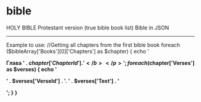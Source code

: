# bible
HOLY BIBLE Protestant version (true bible book list)
Bible in JSON
_____________________________

Example to use:
//Getting all chapters from the first bible book
foreach ($bibleArray['Books'][0]['Chapters'] as $chapter) {
    echo '<p><b>Глава ' . $chapter['ChapterId'] . '</b></p>';
    foreach ($chapter['Verses'] as $verses) {
        echo '<p>' . $verses['VerseId'] . '. ' .  $verses['Text'] . '</p>';
    }
}
